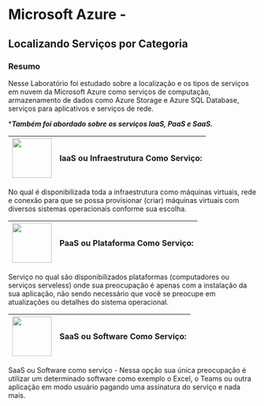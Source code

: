 # Microsoft Azure - 
## Localizando Serviços por Categoria

### Resumo
Nesse Laboratório foi estudado sobre a localização e os tipos de serviços em nuvem da Microsoft Azure como serviços de computação, armazenamento de dados como Azure Storage e Azure SQL Database, serviços para aplicativos e serviços de rede.

****Também foi abordado sobre os serviços IaaS, PaaS e SaaS.***

|<img src="https://illustoon.com/photo/7823.png" width="80px">|IaaS ou Infraestrutura Como Serviço:|
|--------------|-----------------------------------|
No qual é disponibilizada toda a infraestrutura como máquinas virtuais, rede e conexão para que se possa provisionar (criar) máquinas virtuais com diversos sistemas operacionais conforme sua escolha.

|<img src="https://miro.medium.com/v2/resize:fit:1400/format:webp/1*HfRcf7VnkxPQOna5UAWHUg@2x.png" width="80px">|PaaS ou Plataforma Como Serviço:|
|--------------|---------------------------------|
Serviço no qual são disponibilizados plataformas (computadores ou serviços serveless) onde sua preocupação é apenas com a instalação da sua aplicação, não sendo necessário que você se preocupe em atualizações ou detalhes do sistema operacional.

|<img src="https://as1.ftcdn.net/v2/jpg/04/32/17/66/1000_F_432176667_crnasKviams75BlqtcFbO9CIVWYJQbDt.jpg" width="80px">|SaaS ou Software Como Serviço:|
|--------------|-----------------------------------|
SaaS ou Software como serviço -  Nessa opção sua única preocupação é utilizar um determinado software como exemplo o Excel, o Teams ou outra aplicação em modo usuário pagando uma assinatura do serviço e nada mais.
